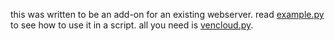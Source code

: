 this was written to be an add-on for an existing webserver. read [example.py](https://github.com/eepyfemboi/Vencloud-python/blob/main/example.py) to see how to use it in a script. all you need is [vencloud.py](https://github.com/eepyfemboi/Vencloud-python/blob/main/vencloud.py).
